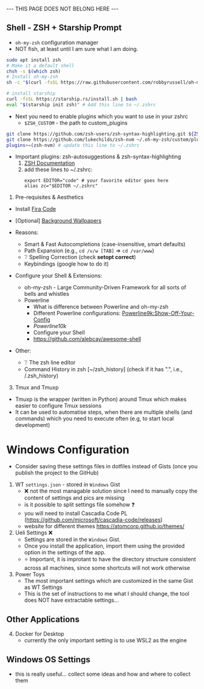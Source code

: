 --- THIS PAGE DOES NOT BELONG HERE ---

## Shell - ZSH + Starship Prompt
  - `oh-my-zsh` configuration manager
   - NOT fish, at least until I am sure what I am doing.

```bash
sudo apt install zsh
# Make it a default shell
chsh -s $(which zsh)
# Install oh-my-zsh
sh -c "$(curl -fsSL https://raw.githubusercontent.com/robbyrussell/oh-my-zsh/master/tools/install.sh)"

# install starship
curl -fsSL https://starship.rs/install.sh | bash
eval "$(starship init zsh)" # Add this line to ~/.zshrc
```
- Next you need to enable plugins which you want to use in your zshrc
  - `$ZSH_CUSTOM` - the path to custom_plugins

```bash
git clone https://github.com/zsh-users/zsh-syntax-highlighting.git ${ZSH_CUSTOM:-~/.oh-my-zsh/custom}/plugins/zsh-syntax-highlighting
git clone https://github.com/lukechilds/zsh-nvm ~/.oh-my-zsh/custom/plugins/zsh-nvm
plugins+=(zsh-nvm) # update this line to ~/.zshrc
```
- Important plugins: zsh-autosuggestions & zsh-syntax-highlighting
  1. [ZSH Documentation](http://zsh.sourceforge.net/Doc/Release/zsh_toc.html)
   2. add these lines to ~/.zshrc:
        ```
        export EDITOR="code" # your favorite editor goes here
        alias zc="$EDITOR ~/.zshrc"
        ```


1. Pre-requisites & Aesthetics
  - Install [Fira Code](https://github.com/tonsky/FiraCode/wiki/Linux-instructions#installing-with-a-package-manager)
  - [Optional] [Background Wallpapers](https://wallpaperhub.app/wallpapers)
- Reasons:
  - Smart & Fast Autocompletions (case-insensitive, smart defaults)
  - Path Expansion (e.g., `cd /v/w [TAB]` => `cd /var/www`)
  - ❔ Spelling Correction (check **setopt correct**)
  - Keybindings (google how to do it)
- Configure your Shell & Extensions:
  - oh-my-zsh - Large Community-Driven Framework for all sorts of bells and whistles
  - Powerline
    - What is difference between Powerline and oh-my-zsh
    - Different Powerline configurations: [Powerline9k:Show-Off-Your-Config](https://github.com/Powerlevel9k/powerlevel9k/wiki/Show-Off-Your-Config)
    - _Powerline10k_
    - Configure your Shell
    - https://github.com/alebcay/awesome-shell

- Other:
  - ❔ The zsh line editor
  - Command History in zsh [~/zsh_history] (check if it has ".", i.e., /.zsh_history)


3. Tmux and Tmuxp

- Tmuxp is the wrapper (written in Python) around Tmux which makes easier to configure Tmux sessions
- It can be used to automatise steps, when there are multiple shells (and commands) which you need to execute often (e.g, to start local development)

# Windows Configuration
- Consider saving these settings files in dotfiles instead of Gists (once you publish the project to the GitHub)
1. WT `settings.json` - stored in `Windows` Gist
   - ❌ not the most managable solution since I need to manually copy the content of settings and pics are missing
   - is it possible to split settings file somehow ❓
   - you will need to install Cascadia Code PL (https://github.com/microsoft/cascadia-code/releases)
   - website for different themes https://atomcorp.github.io/themes/
2. Ueli Settings ❌
   - Settings are stored in the `Windows` Gist.
   - Once you install the application, import them using the provided option in the settings of the app.
   - ⭐ Important, it is improtant to have the directory structure consistent across all machines, since some shortcuts will not work otherwise
3. Power Toys
   - The most important settings which are customized in the same Gist as WT Settings
   - This is the set of instructions to me what I should change, the tool does NOT have extractable settings...

## Other Applications
4. Docker for Desktop
   - currently the only important setting is to use WSL2 as the engine

## Windows OS Settings
   - this is really useful... collect some ideas and how and where to collect them
